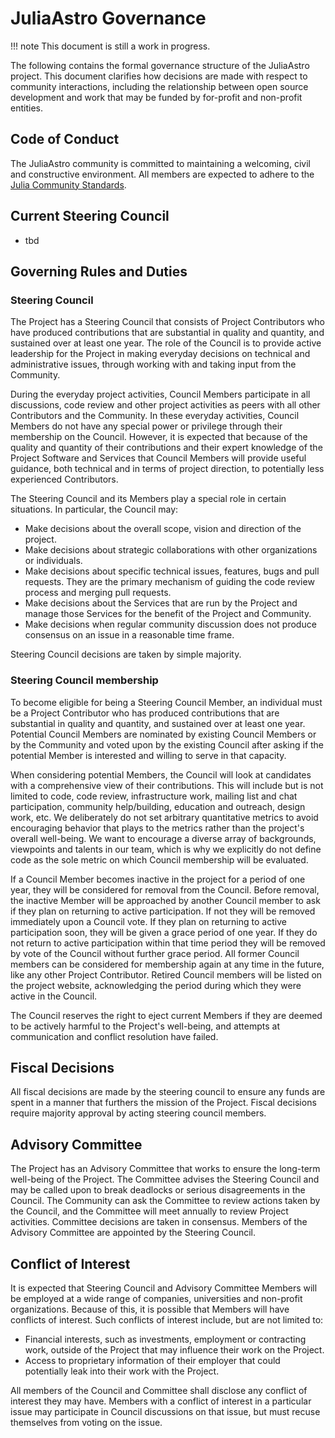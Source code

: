 # JuliaAstro Governance

!!! note
    This document is still a work in progress.

The following contains the formal governance structure of the JuliaAstro project. This document clarifies how decisions are made with respect to community interactions, including the relationship between open source development and work that may be funded by for-profit and non-profit entities.

## Code of Conduct
The JuliaAstro community is committed to maintaining a welcoming, civil and constructive environment. All members are expected to adhere to the [Julia Community Standards](https://julialang.org/community/standards/).

## Current Steering Council

* tbd

## Governing Rules and Duties

### Steering Council

The Project has a Steering Council that consists of Project Contributors who have produced contributions that are substantial in quality and quantity, and sustained over at least one year. The role of the Council is to provide active leadership for the Project in making everyday decisions on technical and administrative issues, through working with and taking input from the Community.

During the everyday project activities, Council Members participate in all discussions, code review and other project activities as peers with all other Contributors and the Community. In these everyday activities, Council Members do not have any special power or privilege through their membership on the Council. However, it is expected that because of the quality and quantity of their contributions and their expert knowledge of the Project Software and Services that Council Members will provide useful guidance, both technical and in terms of project direction, to potentially less experienced Contributors.

The Steering Council and its Members play a special role in certain situations. In particular, the Council may:

* Make decisions about the overall scope, vision and direction of the project.
* Make decisions about strategic collaborations with other organizations or individuals.
* Make decisions about specific technical issues, features, bugs and pull requests. They are the primary mechanism of guiding the code review process and merging pull requests.
* Make decisions about the Services that are run by the Project and manage those Services for the benefit of the Project and Community.
* Make decisions when regular community discussion does not produce consensus on an issue in a reasonable time frame.

Steering Council decisions are taken by simple majority.

### Steering Council membership

To become eligible for being a Steering Council Member, an individual must be a Project Contributor who has produced contributions that are substantial in quality and quantity, and sustained over at least one year. Potential Council Members are nominated by existing Council Members or by the Community and voted upon by the existing Council after asking if the potential Member is interested and willing to serve in that capacity.

When considering potential Members, the Council will look at candidates with a comprehensive view of their contributions. This will include but is not limited to code, code review, infrastructure work, mailing list and chat participation, community help/building, education and outreach, design work, etc. We deliberately do not set arbitrary quantitative metrics to avoid encouraging behavior that plays to the metrics rather than the project's overall well-being. We want to encourage a diverse array of backgrounds, viewpoints and talents in our team, which is why we explicitly do not define code as the sole metric on which Council membership will be evaluated.

If a Council Member becomes inactive in the project for a period of one year, they will be considered for removal from the Council. Before removal, the inactive Member will be approached by another Council member to ask if they plan on returning to active participation. If not they will be removed immediately upon a Council vote. If they plan on returning to active participation soon, they will be given a grace period of one year. If they do not return to active participation within that time period they will be removed by vote of the Council without further grace period. All former Council members can be considered for membership again at any time in the future, like any other Project Contributor. Retired Council members will be listed on the project website, acknowledging the period during which they were active in the Council.

The Council reserves the right to eject current Members if they are deemed to be actively harmful to the Project's well-being, and attempts at communication and conflict resolution have failed.

## Fiscal Decisions

All fiscal decisions are made by the steering council to ensure any funds are spent in a manner that furthers the mission of the Project. Fiscal decisions require majority approval by acting steering council members.

## Advisory Committee

The Project has an Advisory Committee that works to ensure the long-term well-being of the Project. The Committee advises the Steering Council and may be called upon to break deadlocks or serious disagreements in the Council. The Community can ask the Committee to review actions taken by the Council, and the Committee will meet annually to review Project activities. Committee decisions are taken in consensus. Members of the Advisory Committee are appointed by the Steering Council.

## Conflict of Interest

It is expected that Steering Council and Advisory Committee Members will be employed at a wide range of companies, universities and non-profit organizations. Because of this, it is possible that Members will have conflicts of interest. Such conflicts of interest include, but are not limited to:

* Financial interests, such as investments, employment or contracting work, outside of the Project that may influence their work on the Project.
* Access to proprietary information of their employer that could potentially leak into their work with the Project.

All members of the Council and Committee shall disclose any conflict of interest they may have. Members with a conflict of interest in a particular issue may participate in Council discussions on that issue, but must recuse themselves from voting on the issue.
